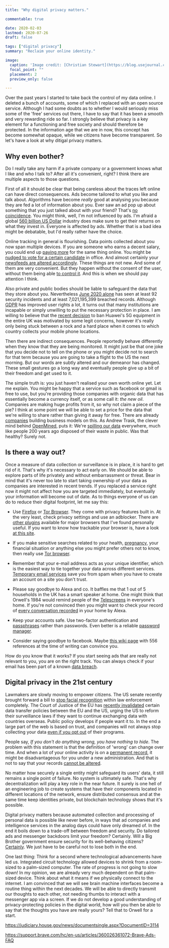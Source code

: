 ```yaml
---
title: "Why digital privacy matters."

commentable: true

date: 2020-02-03
lastmod: 2020-07-26
draft: false

tags: ["digital privacy"]
summary: "Reclaim your online identity."

image:
  caption: 'Image credit: [Christian Stewart](https://blog.usejournal.com/what-is-digital-privacy-search-encrypt-explains-why-privacy-matters-768ec372bf00)'
  focal_point: ""
  placement: 2
  preview_only: false

---
```


Over the past years I started to take back the control of my data online. I deleted a bunch of accounts, some of which I replaced with an open source service. Although I had some doubts as to whether I would seriously miss some of the 'free' services out there, I have to say that it has been a smooth and very rewarding ride so far.
I strongly believe that privacy is a key element for a functioning and free society and should therefore be protected. In the information age that we are in now, this concept has become somewhat opaque, while we citizens have become transparent. So let's have a look at why ditigal privacy matters.

## Why even bother?
Do I really take any harm if a private company or a government knows what I like and who I talk to? After all it's convenient, right? I think there are multiple aspects to those questions.

First of all it should be clear that being careless about the traces left online can have direct consequences. Ads become tailored to what you like and talk about. Algorithms have become _really_ good at analysing you because they are fed a lot of information about you. Ever saw an ad pop up about something that you just talked about with your friend? That's [no coincidence](https://www.independent.co.uk/life-style/gadgets-and-tech/news/smartphone-apps-listening-privacy-alphonso-shazam-advertising-pool-3d-honey-quest-a8139451.html). You might think, well, I'm not influenced by ads. I'm afraid a global [560 billion US Dollar](https://www.statista.com/topics/990/global-advertising-market/) industry does make sure to get their returns on what they invest in. Everyone is affected by ads. Whether that is a bad idea might be debatable, but I'd really rather have the choice.

Online tracking in general is flourishing. Data points collected about you now span multiple devices. If you are someone who earns a decent salary, you could end up [paying more](https://www.csmonitor.com/Business/Saving-Money/2016/0405/How-retailers-use-dynamic-pricing-to-get-you-to-pay-more) for the same thing online. You might be [nudged to vote for a certain candidate](https://www.theguardian.com/uk-news/cambridge-analytica) in office. And almost certainly your [newsfeeds are altered accordingly](https://choosetoencrypt.com/search-engines/filter-bubbles-searchencrypt-com-avoids/).
These things are not new. And some of them are very convenient. But they happen without the consent of the user, without them being able [to control it](https://www.bbc.co.uk/news/technology-44640959). And this is when we should pay attention I think.

Also private and public bodies should be liable to safeguard the data that they store about you. Nevertheless [June 2020 alone](https://www.itgovernance.co.uk/blog/list-of-data-breaches-and-cyber-attacks-in-june-2020) has seen at least 92 security incidents and at least 7,021,195,399 breached records. Although [GDPR](https://en.wikipedia.org/wiki/General_Data_Protection_Regulation) has improved user rights a lot, it turns out that many institutions are incapable or simply unwilling to put the necessary protection in place. I am willing to believe that the [recent decision](https://www.theguardian.com/technology/2020/jul/14/huawei-to-be-stripped-of-role-in-uk-5g-network-by-2027-dowden-confirms) to ban Huawei's 5G equipment in the entire UK was motivated by some legit concerns, however it's really only being stuck between a rock and a hard place when it comes to which country collects your mobile phone locations.

Then there are indirect consequences. People reportedly behave differently when they know that they are being monitored. It might just be that one joke that you decide not to tell on the phone or you might decide not to search for that term because you are going to take a flight to the US the next morning. But our words are subtly altered and our demeanor has changed. These small gestures go a long way and eventually people give up a bit of their freedom and get used to it.

The simple truth is: you just haven't realised your own worth online yet. Let me explain. You might be happy that a service such as facebook or gmail is free to use, but you're providing those companies with organic data that has essentially become a currency itself, or as some call it: _the new oil_. Companies are making huge profits from it, so why not claim a piece of the pie? I think at some point we will be able to set a price for the data that we're willing to share rather than giving it away for free. There are already [companies](https://datacoup.com/) building business models on this.
As Andrew Trask, the clever mind behind [OpenMined](http://openmined.org/), puts it: We're [spilling our data](https://www.youtube.com/watch?v=4zrU54VIK6k&feature=youtu.be&t=2500) everywhere, much like people 200 years ago disposed of their waste in public. Was that healthy? Surely not.


## Is there a way out?
Once a measure of data collection or surveillance is in place, it is hard to get rid of it. That's why it's necessary to act early on. We should be able to explore parts of life privately and without embarrassment or threat.
Bear in mind that it's never too late to start taking ownership of your data as companies are interested in recent trends. If you replaced a service right now it might not affect how you are targeted immediately, but eventually your information will become out of date.
As to things everyone of us can do to reduce their digital footprint, let me say this:

* Use [Firefox](https://www.mozilla.org/en-US/firefox/new/) or [Tor Browser](https://www.torproject.org/). They come with privacy features built in.
At the very least, check privacy settings and use an adblocker. There are [other plugins](https://privacybadger.org/) available for major browsers that I've found personally useful. If you want to know how trackable your browser is, have a look [at this site](https://panopticlick.eff.org/).

* If you make sensitive searches related to your health, [pregnancy](https://jezebel.com/what-happens-when-you-tell-the-internet-youre-pregnant-1794398989), your financial situation or anything else you might prefer others not to know, then really use [Tor browser](https://www.torproject.org/).

* Remember that your e-mail address acts as your unique identifier, which is the easiest way to tie together your data across different services. [Temporary email services](https://temp-mail.org/en/) save you from spam when you have to create an account on a site you don't trust.

* Please say goodbye to Alexa and co. It baffles me that 1 out of 5 households in the UK has a smart speaker at home. One might think that Orwell's 1984 would remind people of the [Telescreens](https://en.wikipedia.org/wiki/Telescreen) in everyone's home. If you're not convinced then you might want to check your record of [every conversation recorded](https://www.theverge.com/2018/5/28/17402154/amazon-echo-alexa-conversation-recording-history-listen-how-to) in your home by Alexa.

* Keep your accounts safe. Use two-factor authentication and [passphrases](https://www.useapassphrase.com/) rather than passwords. Even better is a reliable [password manager](https://www.wired.com/story/best-password-managers/).

* Consider saying goodbye to facebook. Maybe [this wiki page](https://en.wikipedia.org/wiki/Criticism_of_Facebook) with 556 references at the time of writing can convince you.

How do you know that it works? If you start seeing ads that are really not relevant to you, you are on the right track. You can always check if your email has been part of a known [data breach](https://monitor.firefox.com/).


## Digital privacy in the 21st century
Lawmakers are slowly moving to empower citizens. The US senate recently brought forward a bill to [stop facial recognition](https://paleofuture.gizmodo.com/lets-kill-facial-recognition-for-good-1844168367) within law enforcement completely. The Court of Justice of the EU has [recently invalidated](https://noyb.eu/en/cjeu) certain data transfer policies between the EU and the US, urging the US to reform their surveillance laws if they want to continue exchanging data with countries overseas. Public policy develops if people want it to.
In the end a large part of the web is based on trust, and companies will not always stop collecting your data [even if you opt out](https://www.businessinsider.com/google-lawsuit-app-tracking-without-permission-reuters-2020-7) of their programs.

People say, _If you don't do anything wrong, you have nothing to hide_. The problem with this statement is that the definition of 'wrong' can change over time. And when a lot of your online activity is on a [permanent record](https://www.goodreads.com/book/show/46223297-permanent-record), it might be disadvantageous for you under a new administration. And that is not to say that your records [cannot be altered](https://www.theverge.com/2020/2/18/21142782/india-politician-deepfakes-ai-elections).

No matter how securely a single entity might safeguard its users' data, it still remains a single point of failure. No system is ultimately safe. That's why decentralization will play a key role in the near future. It surely is one hell of an engineering job to create systems that have their components located in different locations of the network, ensure distributed consensus and at the same time keep identities private, but blockchain technology shows that it's possible.

Digital privacy matters because automated collection and processing of personal data is possible like never before, in ways that ad companies and intelligence services in the analog days could have only dreamed of.
In the end it boils down to a trade-off between freedom and security. Do tailored ads and messenger backdoors limit your freedom? Certainly. Will a Big Brother government ensure security for its well-behaving citizens? [Certainly](https://time.com/collection/davos-2019/5502592/china-social-credit-score/). We just have to be careful not to lose both in the end.

One last thing: Think for a second where technological advancements have led us. Integrated circuit technology allowed devices to shrink from a room-sized to a palm-sized computer. The rate of progress is not going to slow down! In my opinion, we are already very much dependent on that palm-sized device. Think about what it means if we physically connect to the internet. I am convinced that we will see brain machine interfaces become a routine thing within the next decades. We will be able to directly transmit our thoughts to each other, not needing thumbs to interact with a messenger app via a screen. If we do not develop a good understanding of privacy-protecting policies in the digital world, how will you then be able to say that the thoughts you have are really yours? Tell that to Orwell for a start.

https://judiciary.house.gov/news/documentsingle.aspx?DocumentID=3114

https://support.brave.com/hc/en-us/articles/360026361072-Brave-Ads-FAQ
